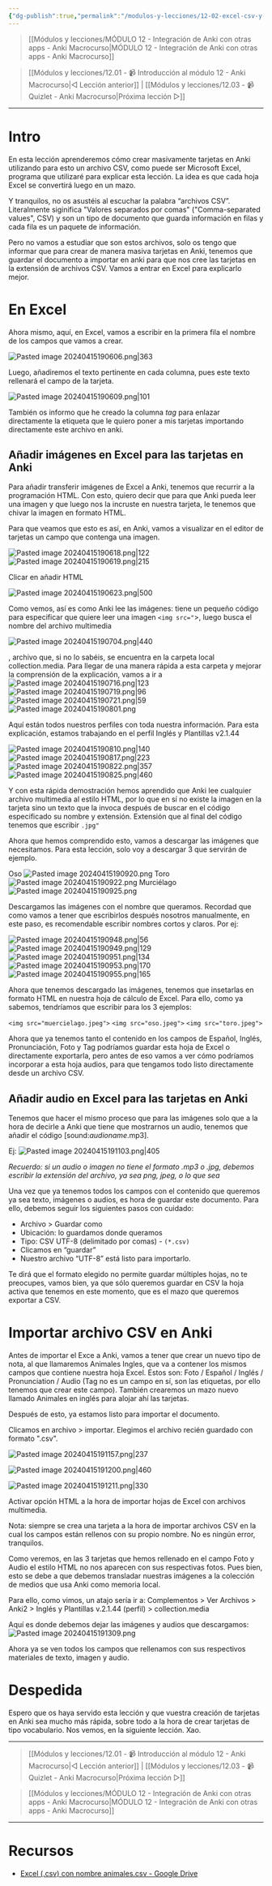 ```yaml
---
{"dg-publish":true,"permalink":"/modulos-y-lecciones/12-02-excel-csv-y-anki-anki-macrocurso/","noteIcon":"","updated":"2024-05-22T21:38:21.580+02:00"}
---
```



> [[Módulos y lecciones/MÓDULO 12 - Integración de Anki con otras apps - Anki Macrocurso\|MÓDULO 12 - Integración de Anki con otras apps - Anki Macrocurso]]

> [[Módulos y lecciones/12.01 - 📹 Introducción al módulo 12 - Anki Macrocurso\|◁ Lección anterior]] | [[Módulos y lecciones/12.03 - 📹  Quizlet - Anki Macrocurso\|Próxima lección ▷]]

---

# Intro
En esta lección aprenderemos cómo crear masivamente tarjetas en Anki utilizando para esto un archivo CSV, como puede ser Microsoft Excel, programa que utilizaré para explicar esta lección. La idea es que cada hoja Excel se convertirá luego en un mazo.

Y tranquilos, no os asustéis al escuchar la palabra “archivos CSV”. Literalmente siginifica "Valores separados por comas" ("Comma-separated values", CSV) y son un tipo de documento que guarda información en filas y cada fila es un paquete de información.

Pero no vamos a estudiar que son estos archivos, solo os tengo que informar que para crear de manera masiva tarjetas en Anki, tenemos que guardar el documento a importar en anki para que nos cree las tarjetas en la extensión de archivos CSV. Vamos a entrar en Excel para explicarlo mejor.

# En Excel
Ahora mismo, aquí, en Excel, vamos a escribir en la primera fila el nombre de los campos que vamos a crear.

![Pasted image 20240415190606.png|363](/img/user/ANEXOS/Pasted%20image%2020240415190606.png)

Luego, añadiremos el texto pertinente en cada columna, pues este texto rellenará el campo de la tarjeta.

![Pasted image 20240415190609.png|101](/img/user/ANEXOS/Pasted%20image%2020240415190609.png)

También os informo que he creado la columna _tag_ para enlazar directamente la etiqueta que le quiero poner a mis tarjetas importando directamente este archivo en anki.

## Añadir imágenes en Excel para las tarjetas en Anki

Para añadir transferir imágenes de Excel a Anki, tenemos que recurrir a la programación HTML. Con esto, quiero decir que para que Anki pueda leer una imagen y que luego nos la incruste en nuestra tarjeta, le tenemos que chivar la imagen en formato HTML.

Para que veamos que esto es así, en Anki, vamos a visualizar en el editor de tarjetas un campo que contenga una imagen.

![Pasted image 20240415190618.png|122](/img/user/ANEXOS/Pasted%20image%2020240415190618.png) ![Pasted image 20240415190619.png|215](/img/user/ANEXOS/Pasted%20image%2020240415190619.png)


Clicar en añadir HTML

![Pasted image 20240415190623.png|500](/img/user/ANEXOS/Pasted%20image%2020240415190623.png)

Como vemos, así es como Anki lee las imágenes: tiene un pequeño código para especificar que quiere leer una imagen ``<img src="``>, luego busca el nombre del archivo multimedia

![Pasted image 20240415190704.png|440](/img/user/ANEXOS/Pasted%20image%2020240415190704.png)

, archivo que, si no lo sabéis, se encuentra en la carpeta local collection.media. Para llegar de una manera rápida a esta carpeta y mejorar la comprensión de la explicación, vamos a ir a![Pasted image 20240415190716.png|123](/img/user/ANEXOS/Pasted%20image%2020240415190716.png) ![Pasted image 20240415190719.png|96](/img/user/ANEXOS/Pasted%20image%2020240415190719.png) ![Pasted image 20240415190721.png|59](/img/user/ANEXOS/Pasted%20image%2020240415190721.png) ![Pasted image 20240415190801.png](/img/user/ANEXOS/Pasted%20image%2020240415190801.png)

Aquí están todos nuestros perfiles con toda nuestra información. Para esta explicación, estamos trabajando en el perfil Inglés y Plantillas v2.1.44

![Pasted image 20240415190810.png|140](/img/user/ANEXOS/Pasted%20image%2020240415190810.png) ![Pasted image 20240415190817.png|223](/img/user/ANEXOS/Pasted%20image%2020240415190817.png) ![Pasted image 20240415190822.png|357](/img/user/ANEXOS/Pasted%20image%2020240415190822.png) ![Pasted image 20240415190825.png|460](/img/user/ANEXOS/Pasted%20image%2020240415190825.png)

Y con esta rápida demostración hemos aprendido que Anki lee cualquier archivo multimedia al estilo HTML, por lo que en sí no existe la imagen en la tarjeta sino un texto que la invoca después de buscar en el código especificado su nombre y extensión. Extensión que al final del código tenemos que escribir `.jpg"`

Ahora que hemos comprendido esto, vamos a descargar las imágenes que necesitamos. Para esta lección, solo voy a descargar 3 que servirán de ejemplo.

Oso
![Pasted image 20240415190920.png](/img/user/ANEXOS/Pasted%20image%2020240415190920.png)
Toro
![Pasted image 20240415190922.png](/img/user/ANEXOS/Pasted%20image%2020240415190922.png)
Murciélago
![Pasted image 20240415190925.png](/img/user/ANEXOS/Pasted%20image%2020240415190925.png)

Descargamos las imágenes con el nombre que queramos. Recordad que como vamos a tener que escribirlos después nosotros manualmente, en este paso, es recomendable escribir nombres cortos y claros. Por ej:

![Pasted image 20240415190948.png|56](/img/user/ANEXOS/Pasted%20image%2020240415190948.png) ![Pasted image 20240415190949.png|129](/img/user/ANEXOS/Pasted%20image%2020240415190949.png) ![Pasted image 20240415190951.png|134](/img/user/ANEXOS/Pasted%20image%2020240415190951.png) ![Pasted image 20240415190953.png|170](/img/user/ANEXOS/Pasted%20image%2020240415190953.png) ![Pasted image 20240415190955.png|165](/img/user/ANEXOS/Pasted%20image%2020240415190955.png)

Ahora que tenemos descargado las imágenes, tenemos que insetarlas en formato HTML en nuestra hoja de cálculo de Excel. Para ello, como ya sabemos, tendríamos que escribir para los 3 ejemplos:

`<img src="muercielago.jpeg">`
`<img src="oso.jpeg">` 
`<img src="toro.jpeg">` 

Ahora que ya tenemos tanto el contenido en los campos de Español, Inglés, Pronunciación, Foto y Tag podríamos guardar esta hoja de Excel o directamente exportarla, pero antes de eso vamos a ver cómo podríamos incorporar a esta hoja audios, para que tengamos todo listo directamente desde un archivo CSV.

## Añadir audio en Excel para las tarjetas en Anki

Tenemos que hacer el mismo proceso que para las imágenes solo que a la hora de decirle a Anki que tiene que mostrarnos un audio, tenemos que añadir el código [sound:_audioname_.mp3].

Ej: ![Pasted image 20240415191103.png|405](/img/user/ANEXOS/Pasted%20image%2020240415191103.png)

*Recuerdo: si un audio o imagen no tiene el formato .mp3 o .jpg, debemos escribir la extensión del archivo, ya sea png, jpeg, o lo que sea*

Una vez que ya tenemos todos los campos con el contenido que queremos ya sea texto, imágenes o audios, es hora de guardar este documento. Para ello, debemos seguir los siguientes pasos con cuidado:

- Archivo > Guardar como
- Ubicación: lo guardamos donde queramos
- Tipo: CSV UTF-8 (delimitado por comas) - `(*.csv)`
- Clicamos en “guardar”
- Nuestro archivo “UTF-8” está listo para importarlo.

Te dirá que el formato elegido no permite guardar múltiples hojas, no te preocupes, vamos bien, ya que sólo queremos guardar en CSV la hoja activa que tenemos en este momento, que es el mazo que queremos exportar a CSV.

# Importar archivo CSV en Anki
Antes de importar el Exce a Anki, vamos a tener que crear un nuevo tipo de nota, al que llamaremos Animales Ingles, que va a contener los mismos campos que contiene nuestra hoja Excel. Estos son: Foto / Español / Inglés / Pronunciation / Audio (Tag no es un campo en sí, son las etiquetas, por ello tenemos que crear este campo). También crearemos un mazo nuevo llamado Animales en inglés para alojar ahí las tarjetas.

Después de esto, ya estamos listo para importar el documento.

Clicamos en archivo > importar. Elegimos el archivo recién guardado con formato ".csv".

![Pasted image 20240415191157.png|237](/img/user/ANEXOS/Pasted%20image%2020240415191157.png)

![Pasted image 20240415191200.png|460](/img/user/ANEXOS/Pasted%20image%2020240415191200.png)

![Pasted image 20240415191211.png|330](/img/user/ANEXOS/Pasted%20image%2020240415191211.png)

Activar opción HTML a la hora de importar hojas de Excel con archivos multimedia.

Nota: siempre se crea una tarjeta a la hora de importar archivos CSV en la cual los campos están rellenos con su propio nombre. No es ningún error, tranquilos.

Como veremos, en las 3 tarjetas que hemos rellenado en el campo Foto y Audio el estilo HTML no nos aparecen con sus respectivas fotos. Pues bien, esto se debe a que debemos transladar nuestras imágenes a la colección de medios que usa Anki como memoria local.

Para ello, como vimos, un atajo sería ir a: Complementos > Ver Archivos  > Anki2 > Inglés y Plantillas v.2.1.44 (perfil) > collection.media


Aquí es donde debemos dejar las imágenes y audios que descargamos: ![Pasted image 20240415191309.png](/img/user/ANEXOS/Pasted%20image%2020240415191309.png)

Ahora ya se ven todos los campos que rellenamos con sus respectivos materiales de texto, imagen y audio.

# Despedida

Espero que os haya servido esta lección y que vuestra creación de tarjetas en Anki sea mucho más rápida, sobre todo a la hora de crear tarjetas de tipo vocabulario. Nos vemos, en la siguiente lección. Xao.

---

> [[Módulos y lecciones/12.01 - 📹 Introducción al módulo 12 - Anki Macrocurso\|◁ Lección anterior]] | [[Módulos y lecciones/12.03 - 📹  Quizlet - Anki Macrocurso\|Próxima lección ▷]]

> [[Módulos y lecciones/MÓDULO 12 - Integración de Anki con otras apps - Anki Macrocurso\|MÓDULO 12 - Integración de Anki con otras apps - Anki Macrocurso]]

---

# Recursos
- [Excel (.csv) con nombre animales.csv - Google Drive](https://drive.google.com/file/d/1TWJhbDAB4QScdPMcVpMZP1QhWOXg4wFu/view?usp=sharing)
